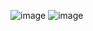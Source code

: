 ![image](https://user-images.githubusercontent.com/111730344/229139045-c51b45e8-eb33-4f82-837c-92b53dc762ba.png)
![image](https://user-images.githubusercontent.com/111730344/229138202-0c9906a6-374e-4371-a7f2-4e262ddc288a.png)

